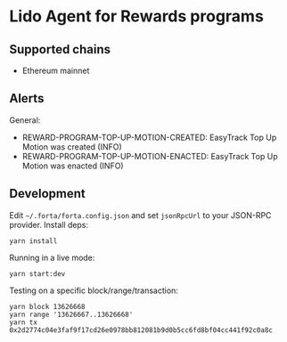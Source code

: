 # Lido Agent for Rewards programs

## Supported chains

* Ethereum mainnet


## Alerts

General:

* REWARD-PROGRAM-TOP-UP-MOTION-CREATED: EasyTrack Top Up Motion was created (INFO)
* REWARD-PROGRAM-TOP-UP-MOTION-ENACTED: EasyTrack Top Up Motion was enacted (INFO)

## Development

Edit `~/.forta/forta.config.json` and set `jsonRpcUrl` to your JSON-RPC provider. Install deps:

```
yarn install
```

Running in a live mode:

```
yarn start:dev
```

Testing on a specific block/range/transaction:

```
yarn block 13626668
yarn range '13626667..13626668'
yarn tx 0x2d2774c04e3faf9f17cd26e0978bb812081b9d0b5cc6fd8bf04cc441f92c0a8c
```




